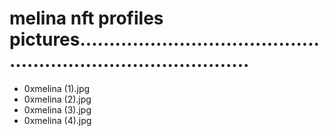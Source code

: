 # melina nft profiles pictures..................................................................................
- 0xmelina (1).jpg
- 0xmelina (2).jpg
- 0xmelina (3).jpg
- 0xmelina (4).jpg
